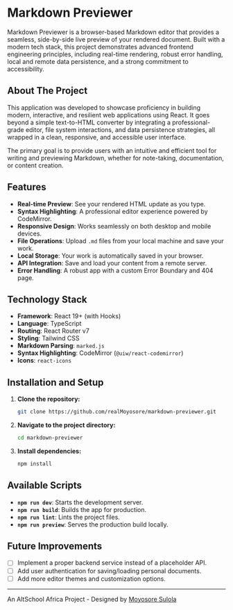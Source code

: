# Markdown Previewer

Markdown Previewer is a browser-based Markdown editor that provides a seamless, side-by-side live preview of your rendered document. Built with a modern tech stack, this project demonstrates advanced frontend engineering principles, including real-time rendering, robust error handling, local and remote data persistence, and a strong commitment to accessibility.

## About The Project

This application was developed to showcase proficiency in building modern, interactive, and resilient web applications using React. It goes beyond a simple text-to-HTML converter by integrating a professional-grade editor, file system interactions, and data persistence strategies, all wrapped in a clean, responsive, and accessible user interface.

The primary goal is to provide users with an intuitive and efficient tool for writing and previewing Markdown, whether for note-taking, documentation, or content creation.

## Features

- **Real-time Preview**: See your rendered HTML update as you type.
- **Syntax Highlighting**: A professional editor experience powered by CodeMirror.
- **Responsive Design**: Works seamlessly on both desktop and mobile devices.
- **File Operations**: Upload `.md` files from your local machine and save your work.
- **Local Storage**: Your work is automatically saved in your browser.
- **API Integration**: Save and load your content from a remote server.
- **Error Handling**: A robust app with a custom Error Boundary and 404 page.

## Technology Stack

- **Framework**: React 19+ (with Hooks)
- **Language**: TypeScript
- **Routing**: React Router v7
- **Styling**: Tailwind CSS
- **Markdown Parsing**: `marked.js`
- **Syntax Highlighting**: CodeMirror (`@uiw/react-codemirror`)
- **Icons**: `react-icons`

## Installation and Setup

1. **Clone the repository:**

    ```bash
    git clone https://github.com/realMoyosore/markdown-previewer.git
    ```

2. **Navigate to the project directory:**

    ```bash
    cd markdown-previewer
    ```

3. **Install dependencies:**

    ```bash
    npm install
    ```

## Available Scripts

- **`npm run dev`**: Starts the development server.
- **`npm run build`**: Builds the app for production.
- **`npm run lint`**: Lints the project files.
- **`npm run preview`**: Serves the production build locally.

## Future Improvements

- [ ] Implement a proper backend service instead of a placeholder API.
- [ ] Add user authentication for saving/loading personal documents.
- [ ] Add more editor themes and customization options.

---
An AltSchool Africa Project - Designed by [Moyosore Sulola](https://www.linkedin.com/in/moyosore-sulola/)
